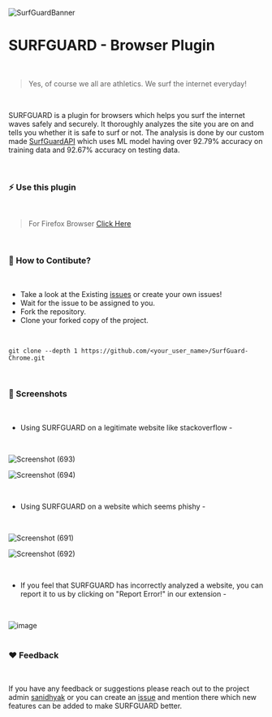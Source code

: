 ![SurfGuardBanner](https://github.com/notsanidhyak/SurfGuard-Chrome/assets/86651116/58c502ca-e819-4d03-a7bf-909508edca29)


# SURFGUARD - Browser Plugin
<br>

> Yes, of course we all are athletics. We surf the internet everyday!
<br>

SURFGUARD is a plugin for browsers which helps you surf the internet waves safely and securely. It thoroughly analyzes the site you are on and tells you whether it is safe to surf or not. The analysis is done by our custom made [SurfGuardAPI](https://github.com/notsanidhyak/SurfGuardAPI) which uses ML model having over 92.79% accuracy on training data and 92.67% accuracy on testing data.

<br>

### ⚡ Use this plugin
<br>

> For Firefox Browser [Click Here](https://addons.mozilla.org/en-US/firefox/addon/surfguard/)

<br>

### 🤝 How to Contibute?
<br>

- Take a look at the Existing [issues](https://github.com/notsanidhyak/SurfGuard-Chrome/issues) or create your own issues!
- Wait for the issue to be assigned to you.
- Fork the repository.
- Clone your forked copy of the project.
<br>

```
git clone --depth 1 https://github.com/<your_user_name>/SurfGuard-Chrome.git
```

<br>

### 📸 Screenshots

<br>

- Using SURFGUARD on a legitimate website like stackoverflow -
<br>

![Screenshot (693)](https://github.com/notsanidhyak/SurfGuard-Chrome/assets/86651116/c6b1b76c-8231-49d7-b246-ad33df9e3405)

![Screenshot (694)](https://github.com/notsanidhyak/SurfGuard-Chrome/assets/86651116/db5e39ad-d1a0-41fd-b0ed-5bb64daa7314)

<br>

- Using SURFGUARD on a website which seems phishy -
<br>

![Screenshot (691)](https://github.com/notsanidhyak/SurfGuard-Chrome/assets/86651116/c4156a1d-f185-434c-81a5-efe1ff9cd84b)

![Screenshot (692)](https://github.com/notsanidhyak/SurfGuard-Chrome/assets/86651116/fdb385ab-9509-4b83-afa2-92160b408705)

<br>

- If you feel that SURFGUARD has incorrectly analyzed a website, you can report it to us by clicking on "Report Error!" in our extension -
<br>

![image](https://github.com/notsanidhyak/SurfGuard-Chrome/assets/86651116/17a398e9-e029-4ece-b64c-bb74f3eadf79)
<br>
<br>
### ❤️ Feedback
<br>

If you have any feedback or suggestions please reach out to the project admin [sanidhyak](https://github.com/notsanidhyak) or you can create an [issue](https://github.com/notsanidhyak/SurfGuard-Chrome/issues) and mention there which new features can be added to make SURFGUARD better.


